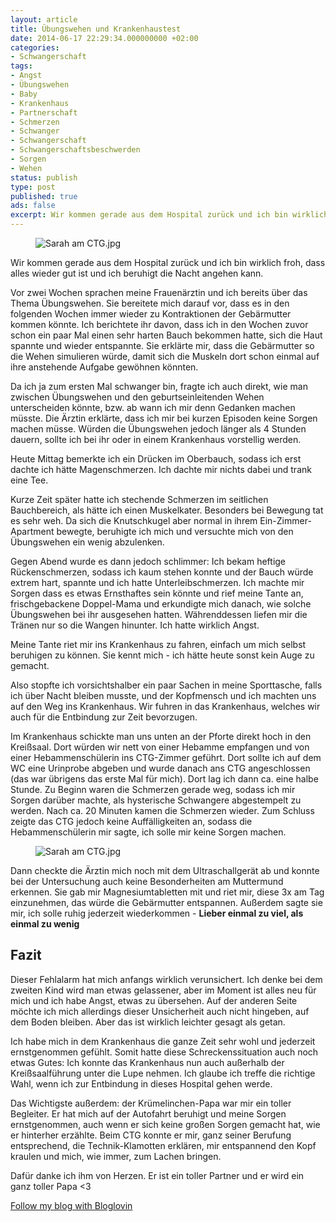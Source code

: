 ```yaml
---
layout: article
title: Übungswehen und Krankenhaustest
date: 2014-06-17 22:29:34.000000000 +02:00
categories:
- Schwangerschaft
tags:
- Angst
- Übungswehen
- Baby
- Krankenhaus
- Partnerschaft
- Schmerzen
- Schwanger
- Schwangerschaft
- Schwangerschaftsbeschwerden
- Sorgen
- Wehen
status: publish
type: post
published: true
ads: false
excerpt: Wir kommen gerade aus dem Hospital zurück und ich bin wirklich froh, dass alles wieder gut ist und ich beruhigt die Nacht angehen kann.
---
```

<figure>
	<img src="{{ site.url }}/images/20140618-002714-1634372-e1403044358865.jpg" alt="Sarah am CTG.jpg" />
</figure>

Wir kommen gerade aus dem Hospital zurück und ich bin wirklich froh, dass alles wieder gut ist und ich beruhigt die Nacht angehen kann.

Vor zwei Wochen sprachen meine Frauenärztin und ich bereits über das Thema Übungswehen. Sie bereitete mich darauf vor, dass es in den folgenden Wochen immer wieder zu Kontraktionen der Gebärmutter kommen könnte. Ich berichtete ihr davon, dass ich in den Wochen zuvor schon ein paar Mal einen sehr harten Bauch bekommen hatte, sich die Haut spannte und wieder entspannte. Sie erklärte mir, dass die Gebärmutter so die Wehen simulieren würde, damit sich die Muskeln dort schon einmal auf ihre anstehende Aufgabe gewöhnen könnten. 

Da ich ja zum ersten Mal schwanger bin, fragte ich auch direkt, wie man zwischen Übungswehen und den geburtseinleitenden Wehen unterscheiden könnte, bzw. ab wann ich mir denn Gedanken machen müsste. Die Ärztin erklärte, dass ich mir bei kurzen Episoden keine Sorgen machen müsse. Würden die Übungswehen jedoch länger als 4 Stunden dauern, sollte ich bei ihr oder in einem Krankenhaus vorstellig werden.

Heute Mittag bemerkte ich ein Drücken im Oberbauch, sodass ich erst dachte ich hätte Magenschmerzen. Ich dachte mir nichts dabei und trank eine Tee.

Kurze Zeit später hatte ich stechende Schmerzen im seitlichen Bauchbereich, als hätte ich einen Muskelkater. Besonders bei Bewegung tat es sehr weh. Da sich die Knutschkugel aber normal in ihrem Ein-Zimmer-Apartment bewegte, beruhigte ich mich und versuchte mich von den Übungswehen ein wenig abzulenken.

Gegen Abend wurde es dann jedoch schlimmer: Ich bekam heftige Rückenschmerzen, sodass ich kaum stehen konnte und der Bauch würde extrem hart, spannte und ich hatte Unterleibschmerzen. Ich machte mir Sorgen dass es etwas Ernsthaftes sein könnte und rief meine Tante an, frischgebackene Doppel-Mama und erkundigte mich danach, wie solche Übungswehen bei ihr ausgesehen hatten. Währenddessen liefen mir die Tränen nur so die Wangen hinunter. Ich hatte wirklich Angst.

Meine Tante riet mir ins Krankenhaus zu fahren, einfach um mich selbst beruhigen zu können. Sie kennt mich - ich hätte heute sonst kein Auge zu gemacht.

Also stopfte ich vorsichtshalber ein paar Sachen in meine Sporttasche, falls ich über Nacht bleiben musste, und der Kopfmensch und ich machten uns auf den Weg ins Krankenhaus. Wir fuhren in das Krankenhaus, welches wir auch für die Entbindung zur Zeit bevorzugen.

Im Krankenhaus schickte man uns unten an der Pforte direkt hoch in den Kreißsaal. Dort würden wir nett von einer Hebamme empfangen und von einer Hebammenschülerin ins CTG-Zimmer geführt. Dort sollte ich auf dem WC eine Urinprobe abgeben und wurde danach ans CTG angeschlossen (das war übrigens das erste Mal für mich). Dort lag ich dann ca. eine halbe Stunde.
Zu Beginn waren die Schmerzen gerade weg, sodass ich mir Sorgen darüber machte, als hysterische Schwangere abgestempelt zu werden. Nach ca. 20 Minuten kamen die Schmerzen wieder. Zum Schluss zeigte das CTG jedoch keine Auffälligkeiten an, sodass die Hebammenschülerin mir sagte, ich solle mir keine Sorgen machen.

<figure>
	<img src="{{ site.url }}/images/20140618-002714-1634372-e1403044358865.jpg" alt="Sarah am CTG.jpg" />
</figure>

Dann checkte die Ärztin mich noch mit dem Ultraschallgerät ab und konnte bei der Untersuchung auch keine Besonderheiten am Muttermund erkennen. Sie gab mir Magnesiumtabletten mit und riet mir, diese 3x am Tag einzunehmen, das würde die Gebärmutter entspannen. Außerdem sagte sie mir, ich solle ruhig jederzeit wiederkommen - **Lieber einmal zu viel, als einmal zu wenig**

## Fazit

Dieser Fehlalarm hat mich anfangs wirklich verunsichert. Ich denke bei dem zweiten Kind wird man etwas gelassener, aber im Moment ist alles neu für mich und ich habe Angst, etwas zu übersehen. Auf der anderen Seite möchte ich mich allerdings dieser Unsicherheit auch nicht hingeben, auf dem Boden bleiben. Aber das ist wirklich leichter gesagt als getan.

Ich habe mich in dem Krankenhaus die ganze Zeit sehr wohl und jederzeit ernstgenommen gefühlt. Somit hatte diese Schreckenssituation auch noch etwas Gutes: Ich konnte das Krankenhaus nun auch außerhalb der Kreißsaalführung unter die Lupe nehmen. Ich glaube ich treffe die richtige Wahl, wenn ich zur Entbindung in dieses Hospital gehen werde.

Das Wichtigste außerdem: der Krümelinchen-Papa war mir ein toller Begleiter. Er hat mich auf der Autofahrt beruhigt und meine Sorgen ernstgenommen, auch wenn er sich keine großen Sorgen gemacht hat, wie er hinterher erzählte. Beim CTG konnte er mir, ganz seiner Berufung entsprechend, die Technik-Klamotten erklären, mir entspannend den Kopf kraulen und mich, wie immer, zum Lachen bringen.

Dafür danke ich ihm von Herzen. Er ist ein toller Partner und er wird ein ganz toller Papa <3

<a href="http://www.bloglovin.com/blog/12328027/?claim=jx33jweysb7">Follow my blog with Bloglovin</a>

